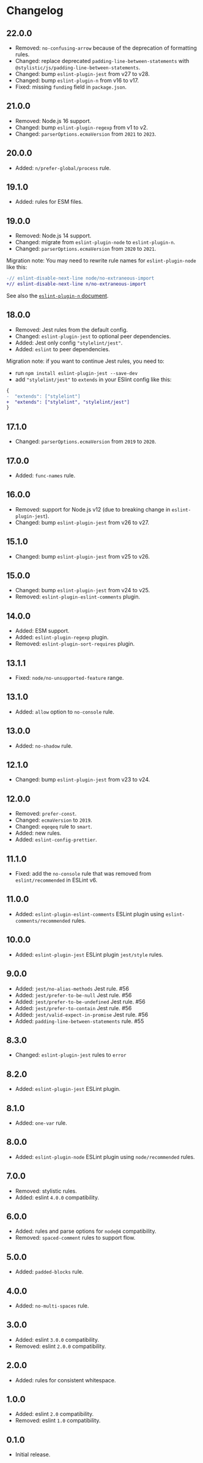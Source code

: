 # Changelog

## 22.0.0

- Removed: `no-confusing-arrow` because of the deprecation of formatting rules.
- Changed: replace deprecated `padding-line-between-statements` with `@stylistic/js/padding-line-between-statements`.
- Changed: bump `eslint-plugin-jest` from v27 to v28.
- Changed: bump `eslint-plugin-n` from v16 to v17.
- Fixed: missing `funding` field in `package.json`.

## 21.0.0

- Removed: Node.js 16 support.
- Changed: bump `eslint-plugin-regexp` from v1 to v2.
- Changed: `parserOptions.ecmaVersion` from `2021` to `2023`.

## 20.0.0

- Added: `n/prefer-global/process` rule.

## 19.1.0

- Added: rules for ESM files.

## 19.0.0

- Removed: Node.js 14 support.
- Changed: migrate from `eslint-plugin-node` to `eslint-plugin-n`.
- Changed: `parserOptions.ecmaVersion` from `2020` to `2021`.

Migration note: You may need to rewrite rule names for `eslint-plugin-node` like this:

```diff js
-// eslint-disable-next-line node/no-extraneous-import
+// eslint-disable-next-line n/no-extraneous-import
```

See also the [`eslint-plugin-n` document](https://github.com/eslint-community/eslint-plugin-n#readme).

## 18.0.0

- Removed: Jest rules from the default config.
- Changed: `eslint-plugin-jest` to optional peer dependencies.
- Added: Jest only config `"stylelint/jest"`.
- Added: `eslint` to peer dependencies.

Migration note: if you want to continue Jest rules, you need to:

- run `npm install eslint-plugin-jest --save-dev`
- add `"stylelint/jest"` to `extends` in your ESlint config like this:

```diff json
{
-  "extends": ["stylelint"]
+  "extends": ["stylelint", "stylelint/jest"]
}
```

## 17.1.0

- Changed: `parserOptions.ecmaVersion` from `2019` to `2020`.

## 17.0.0

- Added: `func-names` rule.

## 16.0.0

- Removed: support for Node.js v12 (due to breaking change in `eslint-plugin-jest`).
- Changed: bump `eslint-plugin-jest` from v26 to v27.

## 15.1.0

- Changed: bump `eslint-plugin-jest` from v25 to v26.

## 15.0.0

- Changed: bump `eslint-plugin-jest` from v24 to v25.
- Removed: `eslint-plugin-eslint-comments` plugin.

## 14.0.0

- Added: ESM support.
- Added: `eslint-plugin-regexp` plugin.
- Removed: `eslint-plugin-sort-requires` plugin.

## 13.1.1

- Fixed: `node/no-unsupported-feature` range.

## 13.1.0

- Added: `allow` option to `no-console` rule.

## 13.0.0

- Added: `no-shadow` rule.

## 12.1.0

- Changed: bump `eslint-plugin-jest` from v23 to v24.

## 12.0.0

- Removed: `prefer-const`.
- Changed: `ecmaVersion` to `2019`.
- Changed: `eqeqeq` rule to `smart`.
- Added: new rules.
- Added: `eslint-config-prettier`.

## 11.1.0

- Fixed: add the `no-console` rule that was removed from `eslint/recommended` in ESLint v6.

## 11.0.0

- Added: `eslint-plugin-eslint-comments` ESLint plugin using `eslint-comments/recommended` rules.

## 10.0.0

- Added: `eslint-plugin-jest` ESLint plugin `jest/style` rules.

## 9.0.0

- Added: `jest/no-alias-methods` Jest rule. #56
- Added: `jest/prefer-to-be-null` Jest rule. #56
- Added: `jest/prefer-to-be-undefined` Jest rule. #56
- Added: `jest/prefer-to-contain` Jest rule. #56
- Added: `jest/valid-expect-in-promise` Jest rule. #56
- Added: `padding-line-between-statements` rule. #55

## 8.3.0

- Changed: `eslint-plugin-jest` rules to `error`

## 8.2.0

- Added: `eslint-plugin-jest` ESLint plugin.

## 8.1.0

- Added: `one-var` rule.

## 8.0.0

- Added: `eslint-plugin-node` ESLint plugin using `node/recommended` rules.

## 7.0.0

- Removed: stylistic rules.
- Added: eslint `4.0.0` compatibility.

## 6.0.0

- Added: rules and parse options for `node@4` compatibility.
- Removed: `spaced-comment` rules to support flow.

## 5.0.0

- Added: `padded-blocks` rule.

## 4.0.0

- Added: `no-multi-spaces` rule.

## 3.0.0

- Added: eslint `3.0.0` compatibility.
- Removed: eslint `2.0.0` compatibility.

## 2.0.0

- Added: rules for consistent whitespace.

## 1.0.0

- Added: eslint `2.0` compatibility.
- Removed: eslint `1.0` compatibility.

## 0.1.0

- Initial release.
